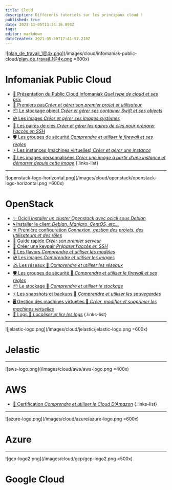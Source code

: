 ```yaml
---
title: Cloud
description: Différents tutoriels sur les principaux cloud !
published: true
date: 2021-11-05T13:34:16.093Z
tags: 
editor: markdown
dateCreated: 2021-05-30T17:41:57.218Z
---
```


![plan_de_travail_1@4x.png](/images/cloud/infomaniak-public-cloud/plan_de_travail_1@4x.png =600x)
# Infomaniak Public Cloud
 - [📑 Présentation du Public Cloud Infomaniak *Quel type de cloud et ses prix*](https://www.infomaniak.com/fr/hebergement/public-cloud)
 - [🏁 Premiers pas*Créer et gérer son premier projet et utilisateur*](/Cloud/IPC/Premier-Pas)
 - [📦 Le stockage object *Créer et gérer ses container Swift et ses objects*](/Cloud/IPC/Swift-Stockage) 
 - [💿 Les images *Créer et gérer ses images systèmes*](/Cloud/IPC/Glance-Images)
 - [🔑 Les paires de clés *Créer et gérer les paires de clés pour préparer l'accès en SSH*](/Cloud/IPC/Keypair) 
 - [🛡️ Les groupes de sécurité *Comprendre et utiliser le firewall et ses règles*](/Cloud/IPC/Security-Groups)
 - [⚡ Les instances (machines virtuelles) *Créer et gérer une instance*](/Cloud/IPC/Instances)
 - [📌 Les images personnalisées *Créer une image à partir d'une instance et démarrer depuis cette image*](/Cloud/IPC/Images-Personnalisées)
{.links-list}


---

![openstack-logo-horizontal.png](/images/cloud/openstack/openstack-logo-horizontal.png =600x)
# OpenStack
- [✨ Ocicli *Installer un cluster Openstack avec ocicli sous Debian*](/Cloud/OpenStack/Ocicli)
- [🌀 Installer le client *Debian, Manjaro, CentOS, etc...*](/Cloud/OpenStack/Installation)
- [⚜️ Première configuration *Connexion, gestion des projets, des utilisateurs et des rôles*](/Cloud/OpenStack/Environnement)
- [🏁 Guide rapide *Créer son premier serveur*](/Cloud/OpenStack/Premier-Pas)
- [🔑 Créer une keypair *Préparer l'accès en SSH*](/Cloud/OpenStack/Keypair)
- [💠 Les flavors *Comprendre et utiliser les modèles*](/Cloud/OpenStack/Flavors)
- [💿 Les images *Comprendre et utiliser les images*](/Cloud/OpenStack/Images)
- [🖧 Les réseaux 🚧 *Comprendre et utiliser les réseaux*](/Cloud/OpenStack/Réseaux)
- [🛡️ Les groupes de sécurité 🚧 *Comprendre et utiliser le firewall et ses règles*](/Cloud/OpenStack/Firewall)
- [📦 Le stockage 🚧 *Comprendre et utiliser le stockage*](/Cloud/OpenStack/Stockage)
- [⚡ Les snapshots et backups 🚧 *Comprendre et utiliser les sauvegardes*](/Cloud/OpenStack/Backups)
- [🖥️ Gestion des machines virtuelles 🚧 *Créer, modifier et supprimer les machines virtuelles*](/Cloud/OpenStack/Machine-virtuelle)
- [📃 Logs 🚧 *Localiser et lire les logs*](/Cloud/OpenStack/Logs)
{.links-list}
---
![jelastic-logo.png](/images/cloud/jelastic/jelastic-logo.png =600x)
# Jelastic

---
![aws-logo.png](/images/cloud/aws/aws-logo.png =400x)
# AWS
 - [📑 Certification *Comprendre et utiliser le Cloud D'Amazon*](/Cloud/AWS)
{.links-list}

---
![azure-logo.png](/images/cloud/azure/azure-logo.png =600x)
# Azure

---
![gcp-logo2.png](/images/cloud/gcp/gcp-logo2.png =500x)
# Google Cloud